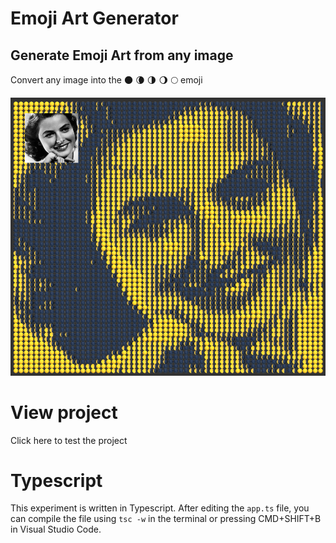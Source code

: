 # Emoji Art Generator

## Generate Emoji Art from any image

Convert any image into the 🌑 🌘 🌗 🌖 🌕  emoji

![emojiart](docs/images/example.png)

# View project

Click here to test the project

# Typescript

This experiment is written in Typescript. After editing the `app.ts` file, you can compile the file using `tsc -w` in the terminal or pressing CMD+SHIFT+B in Visual Studio Code.